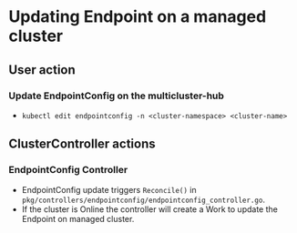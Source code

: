 # Updating Endpoint on a managed cluster

## User action

### Update EndpointConfig on the multicluster-hub

- `kubectl edit endpointconfig -n <cluster-namespace> <cluster-name>`

## ClusterController actions

### EndpointConfig Controller

- EndpointConfig update triggers `Reconcile()` in `pkg/controllers/endpointconfig/endpointconfig_controller.go`.
- If the cluster is Online the controller will create a Work to update the Endpoint on managed cluster.

